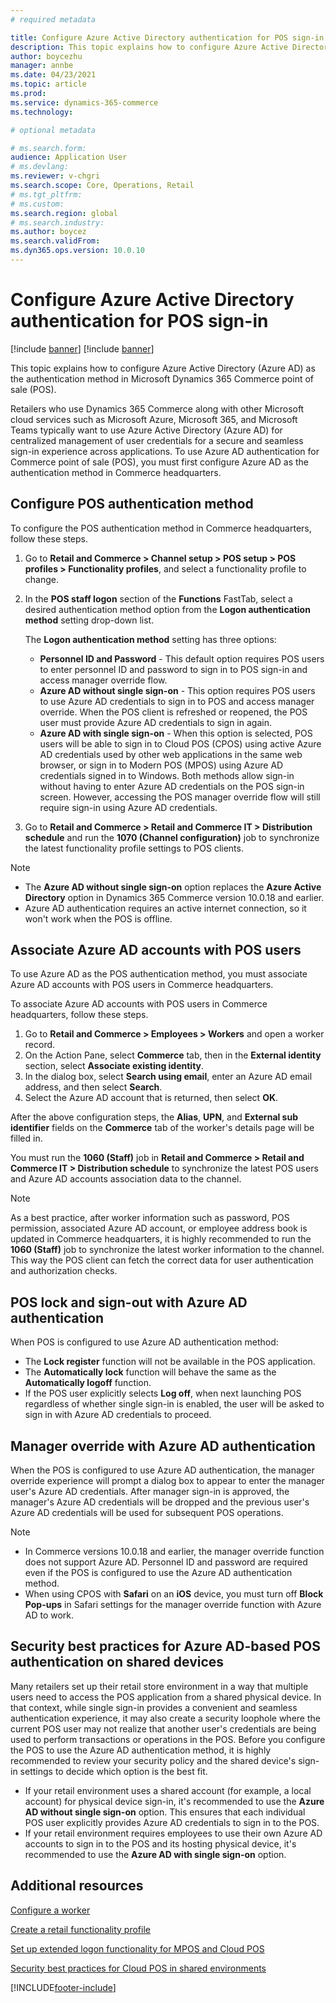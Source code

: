 ```yaml
---
# required metadata

title: Configure Azure Active Directory authentication for POS sign-in
description: This topic explains how to configure Azure Active Directory as the authentication method in Microsoft Dynamics 365 Commerce point of sale.
author: boycezhu
manager: annbe
ms.date: 04/23/2021
ms.topic: article
ms.prod:
ms.service: dynamics-365-commerce
ms.technology: 

# optional metadata

# ms.search.form:
audience: Application User
# ms.devlang: 
ms.reviewer: v-chgri
ms.search.scope: Core, Operations, Retail
# ms.tgt_pltfrm: 
# ms.custom:
ms.search.region: global
# ms.search.industry:
ms.author: boycez
ms.search.validFrom:
ms.dyn365.ops.version: 10.0.10
---
```


# Configure Azure Active Directory authentication for POS sign-in

[!include [banner](includes/banner.md)]
[!include [banner](includes/preview-banner.md)]

This topic explains how to configure Azure Active Directory (Azure AD) as the authentication method in Microsoft Dynamics 365 Commerce point of sale (POS).

Retailers who use Dynamics 365 Commerce along with other Microsoft cloud services such as Microsoft Azure, Microsoft 365, and Microsoft Teams typically want to use Azure Active Directory (Azure AD) for centralized management of user credentials for a secure and seamless sign-in experience across applications. To use Azure AD authentication for Commerce point of sale (POS), you must first configure Azure AD as the authentication method in Commerce headquarters.

## Configure POS authentication method

To configure the POS authentication method in Commerce headquarters, follow these steps.
	
1. Go to **Retail and Commerce \> Channel setup \> POS setup \> POS profiles \> Functionality profiles**, and select a functionality profile to change.
1. In the **POS staff logon** section of the **Functions** FastTab, select a desired authentication method option from the **Logon authentication method** setting drop-down list.

    The **Logon authentication method** setting has three options:
	
    - **Personnel ID and Password** - This default option requires POS users to enter personnel ID and password to sign in to POS sign-in and access manager override flow.
    - **Azure AD without single sign-on** - This option requires POS users to use Azure AD credentials to sign in to POS and access manager override. When the POS client is refreshed or reopened, the POS user must provide Azure AD credentials to sign in again.
    - **Azure AD with single sign-on** - When this option is selected, POS users will be able to sign in to Cloud POS (CPOS) using active Azure AD credentials used by other web applications in the same web browser, or sign in to Modern POS (MPOS) using Azure AD credentials signed in to Windows. Both methods allow sign-in without having to enter Azure AD credentials on the POS sign-in screen. However, accessing the POS manager override flow will still require sign-in using Azure AD credentials.

1. Go to **Retail and Commerce > Retail and Commerce IT > Distribution schedule** and run the **1070 (Channel configuration)** job to synchronize the latest functionality profile settings to POS clients.

> [!NOTE]
> - The **Azure AD without single sign-on** option replaces the **Azure Active Directory** option in Dynamics 365 Commerce version 10.0.18 and earlier.
> - Azure AD authentication requires an active internet connection, so it won't work when the POS is offline.

## Associate Azure AD accounts with POS users

To use Azure AD as the POS authentication method, you must associate Azure AD accounts with POS users in Commerce headquarters. 

To associate Azure AD accounts with POS users in Commerce headquarters, follow these steps.
	
1. Go to **Retail and Commerce > Employees > Workers** and open a worker record.
1. On the Action Pane, select **Commerce** tab, then in the **External identity** section, select **Associate existing identity**. 
1. In the dialog box, select **Search using email**, enter an Azure AD email address, and then select **Search**.
1. Select the Azure AD account that is returned, then select **OK**.

After the above configuration steps, the **Alias**, **UPN**, and **External sub identifier** fields on the **Commerce** tab of the worker's details page will be filled in.

You must run the **1060 (Staff)** job in **Retail and Commerce > Retail and Commerce IT > Distribution schedule** to synchronize the latest POS users and Azure AD accounts association data to the channel.

> [!NOTE]
> As a best practice, after worker information such as password, POS permission, associated Azure AD account, or employee address book is updated in Commerce headquarters, it is highly recommended to run the **1060 (Staff)** job to synchronize the latest worker information to the channel. This way the POS client can fetch the correct data for user authentication and authorization checks.

## POS lock and sign-out with Azure AD authentication

When POS is configured to use Azure AD authentication method:

- The **Lock register** function will not be available in the POS application. 
- The **Automatically lock** function will behave the same as the **Automatically logoff** function.
- If the POS user explicitly selects **Log off**, when next launching POS regardless of whether single sign-in is enabled, the user will be asked to sign in with Azure AD credentials to proceed.

## Manager override with Azure AD authentication

When the POS is configured to use Azure AD authentication, the manager override experience will prompt a dialog box to appear to enter the manager user's Azure AD credentials. After manager sign-in is approved, the manager's Azure AD credentials will be dropped and the previous user's Azure AD credentials will be used for subsequent POS operations.

> [!NOTE]
> - In Commerce versions 10.0.18 and earlier, the manager override function does not support Azure AD. Personnel ID and password are required even if the POS is configured to use the Azure AD authentication method.
> - When using CPOS with **Safari** on an **iOS** device, you must turn off **Block Pop-ups** in Safari settings for the manager override function with Azure AD to work. 

## Security best practices for Azure AD-based POS authentication on shared devices

Many retailers set up their retail store environment in a way that multiple users need to access the POS application from a shared physical device. In that context, while single sign-in provides a convenient and seamless authentication experience, it may also create a security loophole where the current POS user may not realize that another user's credentials are being used to perform transactions or operations in the POS. Before you configure the POS to use the Azure AD authentication method, it is highly recommended to review your security policy and the shared device's sign-in settings to decide which option is the best fit.

- If your retail environment uses a shared account (for example, a local account) for physical device sign-in, it's recommended to use the **Azure AD without single sign-on** option. This ensures that each individual POS user explicitly provides Azure AD credentials to sign in to the POS.
- If your retail environment requires employees to use their own Azure AD accounts to sign in to the POS and its hosting physical device, it's recommended to use the **Azure AD with single sign-on** option.

## Additional resources

[Configure a worker](tasks/worker.md)

[Create a retail functionality profile](retail-functionality-profile.md)

[Set up extended logon functionality for MPOS and Cloud POS](extended-logon.md)

[Security best practices for Cloud POS in shared environments](dev-itpro/secure-retail-cloud-pos.md)


[!INCLUDE[footer-include](../includes/footer-banner.md)]
